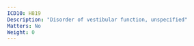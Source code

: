 ```yaml
---
ICD10: H819
Description: "Disorder of vestibular function, unspecified"
Matters: No
Weight: 0
---
```

